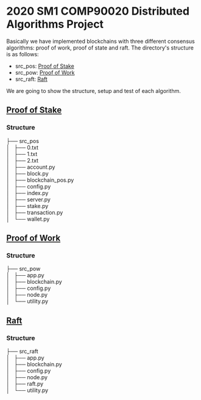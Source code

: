 # 2020 SM1 COMP90020 Distributed Algorithms Project
Basically we have implemented blockchains with three different consensus algorithms: proof of work, proof of state and raft. 
The directory's structure is as follows: 

- src_pos: [Proof of Stake](#pos)
- src_pow: [Proof of Work](#pow)
- src_raft: [Raft](#raft)

We are going to show the structure, setup and test of each algorithm.

## [Proof of Stake](#pos)

### Structure

├── src_pos  
│   ├── 0.txt  
│   ├── 1.txt  
│   ├── 2.txt   
│   ├── account.py  
│   ├── block.py  
│   ├── blockchain_pos.py  
│   ├── config.py  
│   ├── index.py  
│   ├── server.py  
│   ├── stake.py  
│   ├── transaction.py  
│   └── wallet.py  


## [Proof of Work](#pow)

### Structure

├── src_pow  
│   ├── app.py  
│   ├── blockchain.py  
│   ├── config.py  
│   ├── node.py  
│   └── utility.py  


## [Raft](#raft)

### Structure

├── src_raft  
│   ├── app.py  
│   ├── blockchain.py  
│   ├── config.py  
│   ├── node.py  
│   ├── raft.py  
│   └── utility.py  
